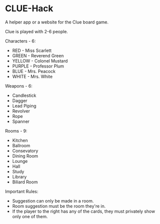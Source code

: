 # CLUE-Hack
A helper app or a website for the Clue board game.

Clue is played with 2-6 people.

Characters - 6:
  - RED - Miss Scarlett
  - GREEN - Reverend Green
  - YELLOW - Colonel Mustard
  - PURPLE - Professor Plum
  - BLUE - Mrs. Peacock
  - WHITE - Mrs. White

Weapons - 6:
  - Candlestick
  - Dagger
  - Lead Piping
  - Revolver
  - Rope
  - Spanner

Rooms - 9:
  - Kitchen
  - Ballroom
  - Consevatory
  - Dining Room
  - Lounge
  - Hall
  - Study
  - Library
  - Biliard Room

Important Rules:
  - Suggestion can only be made in a room.
  - Room suggestion must be the room they're in.
  - If the player to the right has any of the cards, they must privately show only one of them.
  
